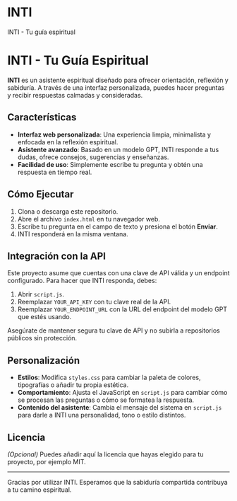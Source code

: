 # INTI
INTI - Tu guía espiritual
# INTI - Tu Guía Espiritual

**INTI** es un asistente espiritual diseñado para ofrecer orientación, reflexión y sabiduría. A través de una interfaz personalizada, puedes hacer preguntas y recibir respuestas calmadas y consideradas.

## Características

- **Interfaz web personalizada**: Una experiencia limpia, minimalista y enfocada en la reflexión espiritual.
- **Asistente avanzado**: Basado en un modelo GPT, INTI responde a tus dudas, ofrece consejos, sugerencias y enseñanzas.
- **Facilidad de uso**: Simplemente escribe tu pregunta y obtén una respuesta en tiempo real.

## Cómo Ejecutar

1. Clona o descarga este repositorio.
2. Abre el archivo `index.html` en tu navegador web.
3. Escribe tu pregunta en el campo de texto y presiona el botón **Enviar**.
4. INTI responderá en la misma ventana.

## Integración con la API

Este proyecto asume que cuentas con una clave de API válida y un endpoint configurado. Para hacer que INTI responda, debes:

1. Abrir `script.js`.
2. Reemplazar `YOUR_API_KEY` con tu clave real de la API.
3. Reemplazar `YOUR_ENDPOINT_URL` con la URL del endpoint del modelo GPT que estés usando.

Asegúrate de mantener segura tu clave de API y no subirla a repositorios públicos sin protección.

## Personalización

- **Estilos**: Modifica `styles.css` para cambiar la paleta de colores, tipografías o añadir tu propia estética.
- **Comportamiento**: Ajusta el JavaScript en `script.js` para cambiar cómo se procesan las preguntas o cómo se formatea la respuesta.
- **Contenido del asistente**: Cambia el mensaje del sistema en `script.js` para darle a INTI una personalidad, tono o estilo distintos.

## Licencia

*(Opcional)* Puedes añadir aquí la licencia que hayas elegido para tu proyecto, por ejemplo MIT.

---

Gracias por utilizar INTI. Esperamos que la sabiduría compartida contribuya a tu camino espiritual.
